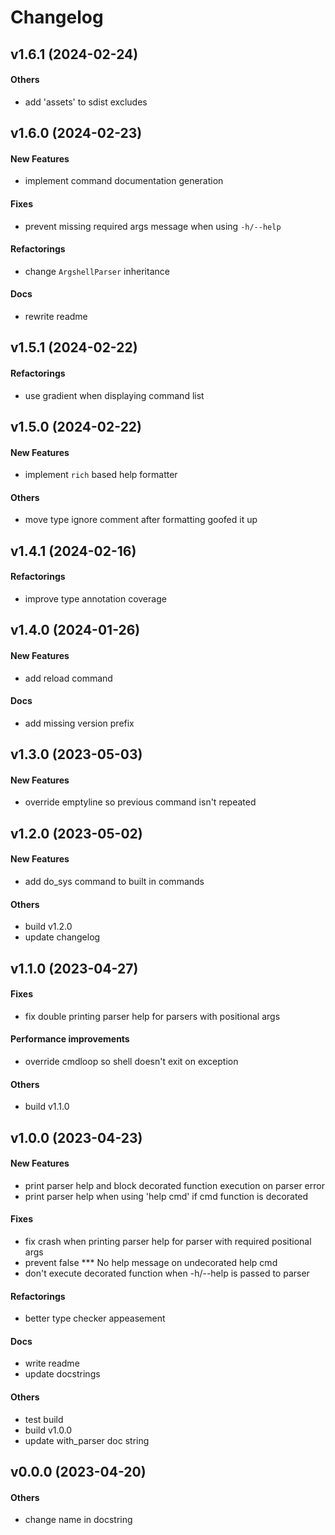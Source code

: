 # Changelog

## v1.6.1 (2024-02-24)

#### Others

* add 'assets' to sdist excludes


## v1.6.0 (2024-02-23)

#### New Features

* implement command documentation generation
#### Fixes

* prevent missing required args message when using `-h/--help`
#### Refactorings

* change `ArgshellParser` inheritance
#### Docs

* rewrite readme


## v1.5.1 (2024-02-22)

#### Refactorings

* use gradient when displaying command list


## v1.5.0 (2024-02-22)

#### New Features

* implement `rich` based help formatter
#### Others

* move type ignore comment after formatting goofed it up


## v1.4.1 (2024-02-16)

#### Refactorings

* improve type annotation coverage


## v1.4.0 (2024-01-26)

#### New Features

* add reload command
#### Docs

* add missing version prefix


## v1.3.0 (2023-05-03)

#### New Features

* override emptyline so previous command isn't repeated


## v1.2.0 (2023-05-02)

#### New Features

* add do_sys command to built in commands
#### Others

* build v1.2.0
* update changelog


## v1.1.0 (2023-04-27)

#### Fixes

* fix double printing parser help for parsers with positional args
#### Performance improvements

* override cmdloop so shell doesn't exit on exception
#### Others

* build v1.1.0


## v1.0.0 (2023-04-23)

#### New Features

* print parser help and block decorated function execution on parser error
* print parser help when using 'help cmd' if cmd function is decorated
#### Fixes

* fix crash when printing parser help for parser with required positional args
* prevent false *** No help message on undecorated help cmd
* don't execute decorated function when -h/--help is passed to parser
#### Refactorings

* better type checker appeasement
#### Docs

* write readme
* update docstrings
#### Others

* test build
* build v1.0.0
* update with_parser doc string


## v0.0.0 (2023-04-20)

#### Others

* change name in docstring